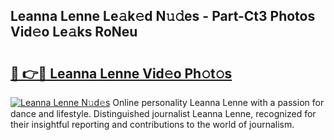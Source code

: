 ## Leanna Lenne Le𝚊k𝚎d N𝚞𝚍es - Part-Ct3 Photos Vid𝚎o Le𝚊ks RoNeu

# <h2><a href="http://fbb9t4.evod.top/?m=Leanna+Lenne">🔗 👉🔴 Leanna Lenne Vid𝚎o Ph𝚘t𝚘s</a></h2>

[![Leanna Lenne N𝚞d𝚎s](https://i.imgur.com/8V9OHl7.gif)](http://fbb9t4.evod.top/?m=Leanna+Lenne)
Online personality Leanna Lenne with a passion for dance and lifestyle. Distinguished journalist Leanna Lenne, recognized for their insightful reporting and contributions to the world of journalism. 
